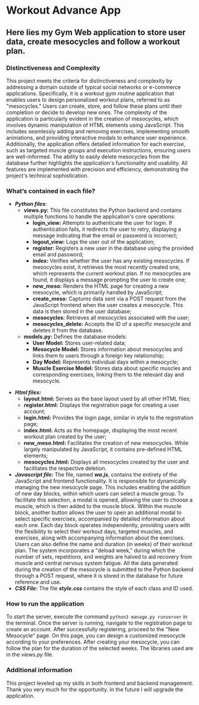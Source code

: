 # Workout Advance App

## Here lies my Gym Web application to store user data, create mesocycles and follow a workout plan.

### Distinctiveness and Complexity
This project meets the criteria for distinctiveness and complexity by addressing a domain outside of typical social networks or e-commerce applications. Specifically, it is a workout gym routine application that enables users to design personalized workout plans, referred to as "mesocycles." Users can create, store, and follow these plans until their completion or decide to develop new ones. The complexity of the application is particularly evident in the creation of mesocycles, which involves dynamic manipulation of HTML elements using JavaScript. This includes seamlessly adding and removing exercises, implementing smooth animations, and providing interactive modals to enhance user experience. Additionally, the application offers detailed information for each exercise, such as targeted muscle groups and execution instructions, ensuring users are well-informed. The ability to easily delete mesocycles from the database further highlights the application's functionality and usability. All features are implemented with precision and efficiency, demonstrating the project's technical sophistication.

### What’s contained in each file?
* ***Python files***:
    + **views.py:** This file constitutes the Python backend and contains multiple functions to handle the application's core operations:
      + **login_view:** Attempts to authenticate the user for login. If authentication fails, it redirects the user to retry, displaying a message indicating that the email or password is incorrect;
      + **logout_view:** Logs the user out of the application;
      + **register:** Registers a new user in the database using the provided email and password;
      + **index:** Verifies whether the user has any existing mesocycles. If mesocycles exist, it retrieves the most recently created one, which represents the current workout plan. If no mesocycles are found, it displays a message prompting the user to create one;
      + **new_meso:** Renders the HTML page for creating a new mesocycle, which is primarily handled by JavaScript;
      + **create_meso:** Captures data sent via a POST request from the JavaScript frontend when the user creates a mesocycle. This data is then stored in the user database;
      + **mesocycles:** Retrieves all mesocycles associated with the user;
      + **mesocycles_delete:** Accepts the ID of a specific mesocycle and deletes it from the database.
    + **models.py:** Defines the database models:
      + **User Model:** Stores user-related data;
      + **Mesocycle Model:** Stores information about mesocycles and links them to users through a foreign key relationship;
      + **Day Model:** Represents individual days within a mesocycle;
      + **Muscle Exercise Model:** Stores data about specific muscles and corresponding exercises, linking them to the relevant day and mesocycle.
+ ***Html files:*** 
  + **layout.html:** Serves as the base layout used by all other HTML files;
  + **register.html:** Displays the registration page for creating a user account;
  + **login.html:** Provides the login page, similar in style to the registration page;
  + **index.html:** Acts as the homepage, displaying the most recent workout plan created by the user;
  + **new_meso.html:** Facilitates the creation of new mesocycles. While largely manipulated by JavaScript, it contains pre-defined HTML elements;
  + **mesocycles.html:** Displays all mesocycles created by the user and facilitates the respective deletion.
+ ***Javascript file:*** The file, named ***wa.js***, contains the entirety of the JavaScript and frontend functionality. It is responsible for dynamically managing the new mesocycle page. This includes enabling the addition of new day blocks, within which users can select a muscle group. To facilitate this selection, a modal is opened, allowing the user to choose a muscle, which is then added to the muscle block. Within the muscle block, another button allows the user to open an additional modal to select specific exercises, accompanied by detailed information about each one. Each day block operates independently, providing users with the flexibility to select their workout days, targeted muscles, and exercises, along with accompanying information about the exercises. Users can also define the name and duration (in weeks) of their workout plan. The system incorporates a "deload week," during which the number of sets, repetitions, and weights are halved to aid recovery from muscle and central nervous system fatigue. All the data generated during the creation of the mesocycle is submitted to the Python backend through a POST request, where it is stored in the database for future reference and use.
+ ***CSS File:*** The file ***style.css*** contains the style of each class and ID used.

### How to run the application
To start the server, execute the command `python3 manage.py runserver` in the terminal. Once the server is running, navigate to the registration page to create an account. After successfully registering, proceed to the "New Mesocycle" page. On this page, you can design a customized mesocycle according to your preferences. After creating your mesocycle, you can follow the plan for the duration of the selected weeks.
The libraries used are in the *views.py* file.

### Additional information
This project leveled up my skills in both frontend and backend management. Thank you very much for the opportunity. In the future I will upgrade the application.